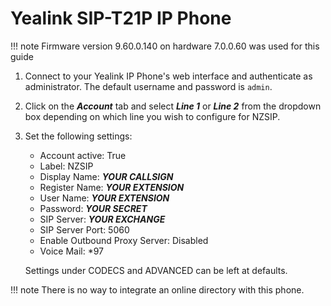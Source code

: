 
# Yealink SIP-T21P IP Phone


!!! note
    Firmware version 9.60.0.140 on hardware 7.0.0.60 was used for this guide

1.  Connect to your Yealink IP Phone's web interface and authenticate as administrator.  The default username and password is `admin`.

2.  Click on the ***Account*** tab and select ***Line 1*** or ***Line 2*** from the dropdown box depending on which line you wish to configure for NZSIP.

3.  Set the following settings:

    * Account active: True
    * Label: NZSIP
    * Display Name: ***YOUR CALLSIGN***
    * Register Name: ***YOUR EXTENSION***
    * User Name: ***YOUR EXTENSION***
    * Password: ***YOUR SECRET***
    * SIP Server: ***YOUR EXCHANGE***
    * SIP Server Port: 5060
    * Enable Outbound Proxy Server: Disabled
    * Voice Mail: \*97

    Settings under CODECS and ADVANCED can be left at defaults.


!!! note
    There is no way to integrate an online directory with this phone.
